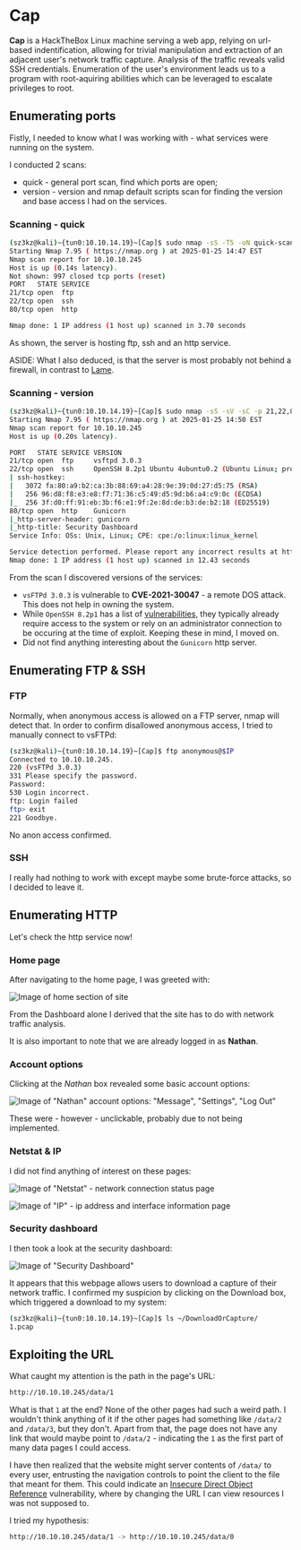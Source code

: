 # Cap
**Cap** is a HackTheBox Linux machine serving a web app, relying on url-based indentification, allowing for trivial manipulation and extraction of an adjacent user's network traffic capture. Analysis of the traffic reveals valid SSH credentials. Enumeration of the user's environment leads us to a program with root-aquiring abilities which can be leveraged to escalate privileges to root.

## Enumerating ports
Fistly, I needed to know what I was working with - what services were running on the system.

I conducted 2 scans:
* quick - general port scan, find which ports are open;
* version - version and nmap default scripts scan for finding the version and base access I had on the services.

### Scanning - quick

```bash
(sz3kz@kali)~{tun0:10.10.14.19}~[Cap]$ sudo nmap -sS -T5 -oN quick-scan.txt $IP
Starting Nmap 7.95 ( https://nmap.org ) at 2025-01-25 14:47 EST
Nmap scan report for 10.10.10.245
Host is up (0.14s latency).
Not shown: 997 closed tcp ports (reset)
PORT   STATE SERVICE
21/tcp open  ftp
22/tcp open  ssh
80/tcp open  http

Nmap done: 1 IP address (1 host up) scanned in 3.70 seconds
```

As shown, the server is hosting ftp, ssh and an http service.

ASIDE: What I also deduced, is that the server is most probably not behind a firewall, in contrast to [Lame](https://github.com/sz3kz/cybersecurity-blog/tree/main/Lame).

### Scanning - version

```bash
(sz3kz@kali)~{tun0:10.10.14.19}~[Cap]$ sudo nmap -sS -sV -sC -p 21,22,80 -T5 -oN version-scan.txt $IP
Starting Nmap 7.95 ( https://nmap.org ) at 2025-01-25 14:50 EST
Nmap scan report for 10.10.10.245
Host is up (0.20s latency).

PORT   STATE SERVICE VERSION
21/tcp open  ftp     vsftpd 3.0.3
22/tcp open  ssh     OpenSSH 8.2p1 Ubuntu 4ubuntu0.2 (Ubuntu Linux; protocol 2.0)
| ssh-hostkey:
|   3072 fa:80:a9:b2:ca:3b:88:69:a4:28:9e:39:0d:27:d5:75 (RSA)
|   256 96:d8:f8:e3:e8:f7:71:36:c5:49:d5:9d:b6:a4:c9:0c (ECDSA)
|_  256 3f:d0:ff:91:eb:3b:f6:e1:9f:2e:8d:de:b3:de:b2:18 (ED25519)
80/tcp open  http    Gunicorn
|_http-server-header: gunicorn
|_http-title: Security Dashboard
Service Info: OSs: Unix, Linux; CPE: cpe:/o:linux:linux_kernel

Service detection performed. Please report any incorrect results at https://nmap.org/submit/ .
Nmap done: 1 IP address (1 host up) scanned in 12.43 seconds
```

From the scan I discovered versions of the services:
* `vsFTPd 3.0.3` is vulnerable to **CVE-2021-30047** - a remote DOS attack. This does not help in owning the system.
* While `OpenSSH 8.2p1` has a list of [vulnerabilities](https://nvd.nist.gov/vuln/search/results?cves=on&cpe_version=cpe:/a:openbsd:openssh:8.2p1), they typically already require access to the system or rely on an administrator connection to be occuring at the time of exploit. Keeping these in mind, I moved on.
* Did not find anything interesting about the `Gunicorn` http server.

## Enumerating FTP & SSH

### FTP
Normally, when anonymous access is allowed on a FTP server, nmap will detect that. In order to confirm disallowed anonymous access, I tried to manually connect to vsFTPd:

```bash
(sz3kz@kali)~{tun0:10.10.14.19}~[Cap]$ ftp anonymous@$IP
Connected to 10.10.10.245.
220 (vsFTPd 3.0.3)
331 Please specify the password.
Password:
530 Login incorrect.
ftp: Login failed
ftp> exit
221 Goodbye.
```

No anon access confirmed.

### SSH
I really had nothing to work with except maybe some brute-force attacks, so I decided to leave it.

## Enumerating HTTP
Let's check the http service now!

### Home page
After navigating to the home page, I was greeted with:

![Image of home section of site](images/website_main-page.png)

From the Dashboard alone I derived that the site has to do with network traffic analysis.

It is also important to note that we are already logged in as **Nathan**.

### Account options
Clicking at the _Nathan_ box revealed some basic account options:

![Image of "Nathan" account options: "Message", "Settings", "Log Out"](images/website_account-options.png)

These were - however - unclickable, probably due to not being implemented.

### Netstat & IP
I did not find anything of interest on these pages:

![Image of "Netstat" - network connection status page](images/website_netstat.png)

![Image of "IP" - ip address and interface information page](images/website_ip.png)

### Security dashboard
I then took a look at the security dashboard:

![Image of "Security Dashboard"](images/website_security-dashboard.png)

It appears that this webpage allows users to download a capture of their network traffic. I confirmed my suspicion by clicking on the Download box, which triggered a download to my system:

```bash
(sz3kz@kali)~{tun0:10.10.14.19}~[Cap]$ ls ~/DownloadOrCapture/
1.pcap
```

## Exploiting the URL
What caught my attention is the path in the page's URL:

```bash
http://10.10.10.245/data/1
```

What is that `1` at the end? None of the other pages had such a weird path. I wouldn't think anything of it if the other pages had something like `/data/2` and `/data/3`, but they don't. Apart from that, the page does not have any link that would maybe point to `/data/2` - indicating the `1` as the first part of many data pages I could access. 

I have then realized that the website might server contents of `/data/` to every user, entrusting the navigation controls to point the client to the file that meant for them. This could indicate an [Insecure Direct Object Reference](https://portswigger.net/web-security/access-control/idor) vulnerability, where by changing the URL I can view resources I was not supposed to.

I tried my hypothesis:

```bash
http://10.10.10.245/data/1 -> http://10.10.10.245/data/0
```
